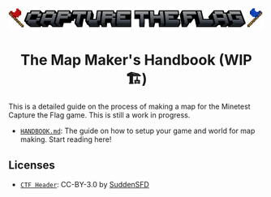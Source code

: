 <p align="center">
    <img src="images/header.png"/>
</p>

<h1 align="center">The Map Maker's Handbook (WIP 🏗️)</h1>

This is a detailed guide on the process of making a map for the Minetest Capture the Flag game. This is still a work in progress.

* [`HANDBOOK.md`](https://github.com/src4026/map-maker-handbook/blob/main/HANDBOOK.md#the-map-makers-handbook): The guide on how to setup your game and world for map making. Start reading here!

## Licenses
- [`CTF Header`](https://github.com/CTF-Handbooks/map-maker-handbook/blob/main/images/header.png): CC-BY-3.0 by [SuddenSFD](https://github.com/SuddenSFD)
